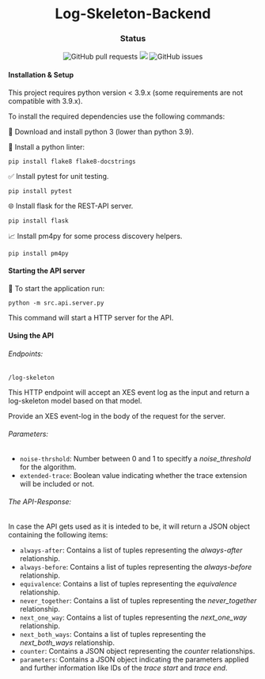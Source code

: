 <h1 align="center">Log-Skeleton-Backend</h1>

<h3 align="center"> Status </h3>

<p align="center">
  <img alt="GitHub pull requests" src="https://img.shields.io/github/issues-pr/Process-Discover-Log-Skeleton/Log-Skeleton-Backend">
  <img src="https://github.com/Process-Discover-Log-Skeleton/Log-Skeleton-Backend/workflows/Build/badge.svg?branch=development"/>
  <img alt="GitHub issues" src="https://img.shields.io/github/issues/Process-Discover-Log-Skeleton/Log-Skeleton-Backend">
</p>


#### Installation & Setup

This project requires python version < 3.9.x (some requirements are not compatible with 3.9.x).

To install the required dependencies use the following commands:

🐍 Download and install python 3 (lower than python 3.9).

🚨 Install a python linter:

```pip install flake8 flake8-docstrings```


✅ Install pytest for unit testing.

  ```pip install pytest```

🌐 Install flask for the REST-API server.

  ```pip install flask```

📈 Install pm4py for some process discovery helpers.

  ```pip install pm4py```


#### Starting the API server

🚀 To start the application run:

  ```python -m src.api.server.py```

This command will start a HTTP server for the API.


#### Using the API

###### Endpoints:

```/log-skeleton```

This HTTP endpoint will accept an XES event log as the input and return a log-skeleton model based on that model.

Provide an XES event-log in the body of the request for the server.

###### Parameters:

- `noise-thrshold`: Number between 0 and 1 to specitfy a _noise_threshold_ for the algorithm.
- `extended-trace`: Boolean value indicating whether the trace extension will be included or not.

###### The API-Response:

In case the API gets used as it is inteded to be, it will return a JSON object containing the following items:

- `always-after`: Contains a list of tuples representing the _always-after_ relationship.
- `always-before`: Contains a list of tuples representing the _always-before_ relationship.
- `equivalence`: Contains a list of tuples representing the _equivalence_ relationship.
- `never_together`: Contains a list of tuples representing the _never_together_ relationship.
- `next_one_way`: Contains a list of tuples representing the _next_one_way_ relationship.
- `next_both_ways`: Contains a list of tuples representing the _next_both_ways_ relationship.
- `counter`: Contains a JSON object representing the _counter_ relationships.
- `parameters`: Contains a JSON object indicating the parameters applied and further information like IDs of the _trace start_ and _trace end_.

